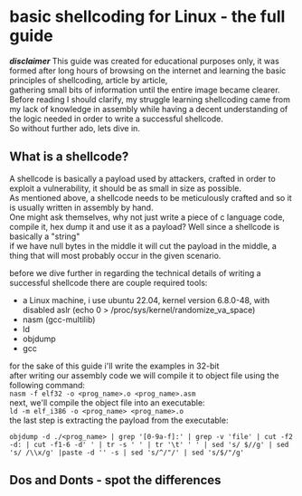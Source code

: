 # basic shellcoding for Linux - the full guide

***disclaimer***
This guide was created for educational purposes only, it was formed after long hours of browsing on the internet and learning the basic principles of shellcoding, article by article,  
gathering small bits of information until the entire image became clearer.  
Before reading I should clarify, my struggle learning shellcoding came from my lack of knowledge in assembly while having a decent understanding of the logic needed in order to write a successful shellcode.  
So without further ado, lets dive in.  

## What is a shellcode?

A shellcode is basically a payload used by attackers, crafted in order to exploit a vulnerability, it should be as small in size as possible.  
As mentioned above, a shellcode needs to be meticulously crafted and so it is usually written in assembly by hand.  
One might ask themselves, why not just write a piece of c language code, compile it, hex dump it and use it as a payload? Well since a shellcode is basically a "string"   
if we have null bytes in the middle it will cut the payload in the middle, a thing that will most probably occur in the given scenario.  

before we dive further in regarding the technical details of writing a successful shellcode there are couple required tools:  
- a Linux machine, i use ubuntu 22.04, kernel version 6.8.0-48, with disabled aslr (echo 0 > /proc/sys/kernel/randomize_va_space)  
- nasm (gcc-multilib)  
- ld  
- objdump  
- gcc  

for the sake of this guide i'll write the examples in 32-bit  
after writing our assembly code we will compile it to object file using the following command:  
`nasm -f elf32 -o <prog_name>.o <prog_name>.asm`  
next, we'll compile the object file into an executable:  
`ld -m elf_i386 -o <prog_name> <prog_name>.o`  
the last step is extracting the payload from the executable:  
```
objdump -d ./<prog_name> | grep '[0-9a-f]:' | grep -v 'file' | cut -f2 -d: | cut -f1-6 -d' ' | tr -s ' ' | tr '\t' ' ' | sed 's/ $//g' | sed 's/ /\\x/g' |paste -d '' -s | sed 's/^/"/' | sed 's/$/"/g'   
```

## Dos and Donts - spot the differences
